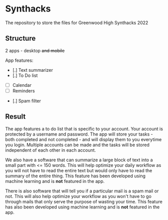 # Synthacks

The repository to store the files for Greenwood High Synthacks 2022

## Structure
2 apps - desktop ~~and mobile~~

App features: 

- [.] Text summarizer
- [.] To Do list
- [ ] Calendar
- [ ] Reminders
- [.] Spam filter

## Result

The app features a to do list that is specific to your account. Your account is protected by a username and password. The app will store your tasks - both completed and not completed - and will display them to you everytime you login. Multiple accounts can be made and the tasks will be stored independent of each other in each account.

We also have a software that can summarize a large block of text into a small part with <= 150 words. This will help optimize your daily workflow as you will not have to read the entire text but would only have to read the summary of the entire thing. This feature has been developed using machine learning and is **not** featured in the app.

There is also software that will tell you if a particular mail is a spam mail or not. This will also help optimize your workflow as you won't have to go through mails that only serve the purpose of wasting your time. This feature has also been developed using machine learning and is **not** featured in the app.